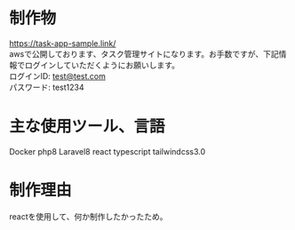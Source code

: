 # 制作物
https://task-app-sample.link/
<br />
awsで公開しております、タスク管理サイトになります。お手数ですが、下記情報でログインしていただくようにお願いします。<br />
ログインID: test@test.com <br />
パスワード: test1234

# 主な使用ツール、言語
Docker php8 Laravel8 react typescript tailwindcss3.0

# 制作理由
reactを使用して、何か制作したかったため。
